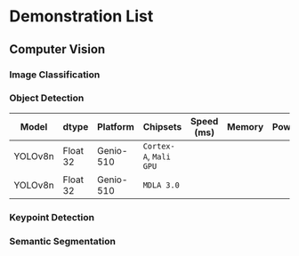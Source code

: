 # Demonstration List

## Computer Vision
### Image Classification
### Object Detection

| Model   |    dtype   |     Platform     |        Chipsets         |    Speed (ms) |     Memory    |     Power     |     Temp (°C)    |
|---------|------------|------------------|-------------------------|---------------|---------------|---------------|------------------|
| YOLOv8n |  Float 32  |    Genio-510      | `Cortex-A`, `Mali GPU` |               |               |               |                  |
| YOLOv8n |  Float 32  |    Genio-510      | `MDLA 3.0`             |               |               |               |                  |

### Keypoint Detection
### Semantic Segmentation
